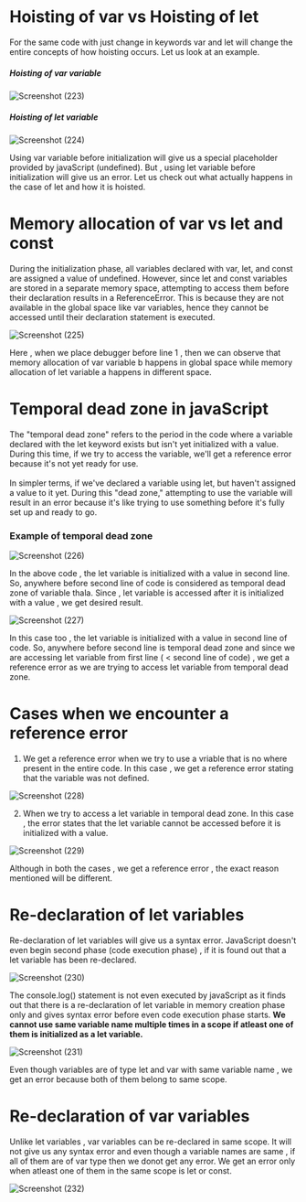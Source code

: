 # Hoisting of var vs Hoisting of let

For the same code with just change in keywords var and let will change the entire concepts of how hoisting occurs. Let us look at an example.

##### Hoisting of var variable

![Screenshot (223)](https://github.com/VVSD-Charan/Striver-A-Z-sheet-and-learning/assets/105978561/0b44d264-98c7-4582-ad2c-0fdb78810aab)

##### Hoisting of let variable

![Screenshot (224)](https://github.com/VVSD-Charan/Striver-A-Z-sheet-and-learning/assets/105978561/4eadbb48-03a2-469f-a74e-6370659a6bca)

Using var variable before initialization will give us a special placeholder provided by javaScript (undefined). But , using let variable before initialization will give us an error. Let us check out what actually happens in the case of let and how it is hoisted.

# Memory allocation of var vs let and const

During the initialization phase, all variables declared with var, let, and const are assigned a value of undefined. However, since let and const variables are stored in a separate memory space, attempting to access them before their declaration results in a ReferenceError. This is because they are not available in the global space like var variables, hence they cannot be accessed until their declaration statement is executed.

![Screenshot (225)](https://github.com/VVSD-Charan/Striver-A-Z-sheet-and-learning/assets/105978561/5e326a39-b864-4ee9-b2a8-e9c37037ad0e)

Here , when we place debugger before line 1 , then we can observe that memory allocation of var variable b happens in global space while memory allocation of let variable a happens in different space.

# Temporal dead zone in javaScript

The "temporal dead zone" refers to the period in the code where a variable declared with the let keyword exists but isn't yet initialized with a value. During this time, if we try to access the variable, we'll get a reference error because it's not yet ready for use.<br><br>
In simpler terms, if we've declared a variable using let, but haven't assigned a value to it yet. During this "dead zone," attempting to use the variable will result in an error because it's like trying to use something before it's fully set up and ready to go.

### Example of temporal dead zone

![Screenshot (226)](https://github.com/VVSD-Charan/Striver-A-Z-sheet-and-learning/assets/105978561/3371a87c-0be3-4b00-9bca-a09d1ea97bb2)

In the above code , the let variable is initialized with a value in second line. So, anywhere before second line of code is considered as temporal dead zone of variable thala. Since , let variable is accessed after it is initialized with a value , we get desired result.

![Screenshot (227)](https://github.com/VVSD-Charan/Striver-A-Z-sheet-and-learning/assets/105978561/10fdf0a9-79d0-49ed-9b61-8b76d053f7e7)

In this case too , the let variable is initialized with a value in second line of code. So, anywhere before second line is temporal dead zone and since we are accessing let variable from first line ( < second line of code) , we get a reference error as we are trying to access let variable from temporal dead zone.

# Cases when we encounter a reference error

1) We get a reference error when we try to use a vriable that is no where present in the entire code. In this case , we get a reference error stating that the variable was not defined.

![Screenshot (228)](https://github.com/VVSD-Charan/Striver-A-Z-sheet-and-learning/assets/105978561/92943a56-5c89-4507-8fe7-c87560a8a387)

2) When we try to access a let variable in temporal dead zone. In this case , the error states that the let variable cannot be accessed before it is initialized with a value.

![Screenshot (229)](https://github.com/VVSD-Charan/Striver-A-Z-sheet-and-learning/assets/105978561/380f57d2-762f-4cd9-a173-18742eedfad9)

Although in both the cases , we get a reference error , the exact reason mentioned will be different. 

# Re-declaration of let variables

Re-declaration of let variables will give us a syntax error. JavaScript doesn't even begin second phase (code execution phase) , if it is found out that a let variable has been re-declared.

![Screenshot (230)](https://github.com/VVSD-Charan/Striver-A-Z-sheet-and-learning/assets/105978561/d258d469-f81e-4655-a2ec-a2e1f6cf7f47)

The console.log() statement is not even executed by javaScript as it finds out that there is a re-declaration of let variable in memory creation phase only and gives syntax error before even code execution phase starts. <strong>We cannot use same variable name multiple times in a scope if atleast one of them is initialized as a let variable.</strong>

![Screenshot (231)](https://github.com/VVSD-Charan/Striver-A-Z-sheet-and-learning/assets/105978561/e76288e4-c6cb-4332-bf95-e083000b0ff5)

Even though variables are of type let and var with same variable name , we get an error because both of them belong to same scope.

# Re-declaration of var variables

Unlike let variables , var variables can be re-declared in same scope. It will not give us any syntax error and even though a variable names are same , if all of them are of var type then we donot get any error. We get an error only when atleast one of them in the same scope is let or const.

![Screenshot (232)](https://github.com/VVSD-Charan/Striver-A-Z-sheet-and-learning/assets/105978561/9966418e-b92a-4101-9249-34fded9e76b0)
